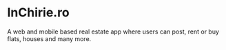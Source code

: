 # InChirie.ro
A web and mobile based real estate app where users can post, rent or buy flats, houses and many more. 
